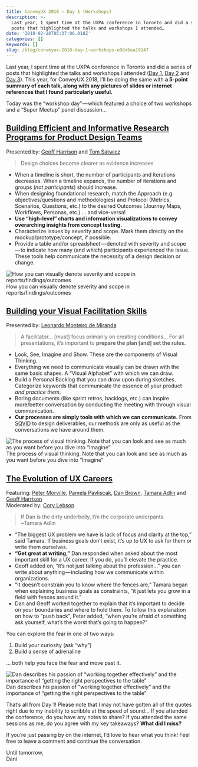 ```yaml
---
title: ConveyUX 2018 — Day 1 (Workshops)
description: >-
  Last year, I spent time at the UXPA conference in Toronto and did a series of
  posts that highlighted the talks and workshops I attended…
date: '2018-02-28T05:37:06.018Z'
categories: []
keywords: []
slug: /blog/conveyux-2018-day-1-workshops-e08d6ea19147
---
```


Last year, I spent time at the UXPA conference in Toronto and did a series of posts that highlighted the talks and workshops I attended ([Day 1](https://blog.desandoval.net/uxpa-2017-notes-from-day-1-june-6-c7cdc5ceaf46), [Day 2](https://blog.desandoval.net/uxpa-2017-notes-from-day-2-june-7-7bd94773dd3a) and [Day 3](https://blog.desandoval.net/uxpa-2017-notes-from-day-3-june-8-654d26a27673)). This year, for ConveyUX 2018, I’ll be doing the same with **a 5-point summary of each talk, along with any pictures of slides or internet references that I found particularly useful.**

Today was the “workshop day” — which featured a choice of two workshops and a “Super Meetup” panel discussion…

##  [Building Efficient and Informative Research Programs for Product Design Teams](https://conveyux.com/sessions/building-research-into-your-design-practice/)

Presented by: [Geoff Harrison](https://conveyux.com/speakers/geoff-harrison/) and [Tom Satwicz](https://conveyux.com/speakers/tom-satwicz-ph-d/)

> Design choices become clearer as evidence increases

*   When a timeline is short, the number of participants and iterations decreases. When a timeline expands, the number of iterations and groups (_not participants_) should increase.
*   When designing foundational research, match the Approach (e.g. objectives/questions and methodologies) and Protocol (Metrics, Scenarios, Questions, etc.) to the desired Outcomes (Journey Maps, Workflows, Personas, etc.) … and vice-versa!
*   **Use “high-level” charts and information visualizations to convey overarching insights from concept testing.**
*   Characterize issues by severity and scope. Mark them directly on the mockup/prototype/concept, if possible.
*   Provide a table and/or spreadsheet — denoted with severity and scope — to indicate how many (and which) participants experienced the issue. These tools help communicate the necessity of a design decision or change.

![How you can visually denote severity and scope in reports/findings/outcomes](/img/medium/1__aT__hrXJv52IKFIYXNLfZwA.jpeg)
How you can visually denote severity and scope in reports/findings/outcomes

##  [Building your Visual Facilitation Skills](https://conveyux.com/sessions/building-your-visual-facilitation-skills/)

Presented by: [Leonardo Monteiro de Miranda](https://conveyux.com/speakers/leonardo-monteiro-de-miranda/)

> A facilitator… \[must\] focus primarily on creating conditions… For all presentations, it’s important to **prepare the plan \[and\] set the rules.**

*   Look, See, Imagine and Show. These are the components of Visual Thinking.
*   Everything we need to communicate visually can be drawn with the same basic shapes. A “Visual Alphabet” with which we can draw.
*   Build a Personal Backlog that you can draw upon during sketches. Categorize keywords that communicate the essence of your product _and practice them_.
*   Boring documents (like sprint retros, backlogs, etc.) can inspire more/better conversation by conducting the meeting with through visual communication.
*   **Our processes are simply tools with which we can communicate.** From [SQVID](http://www.danroam.com/assets/pdf/tools/TBOTN_sqvid.pdf) to design deliverables, our methods are only as useful as the conversations we have around them.

![The process of visual thinking. Note that you can look and see as much as you want before you dive into “Imagine”](/img/medium/1__pgL54ETXkU6Prbw2fKtuhQ.jpeg)
The process of visual thinking. Note that you can look and see as much as you want before you dive into “Imagine”

##  [The Evolution of UX Careers](https://conveyux.com/sessions/puget-sound-ux-meetup-18/)

Featuring: [Peter Morville](http://conveyux.com/speakers/peter-morville/), [Pamela Pavliscak](http://conveyux.com/speakers/pamela-pavliscak-2/), [Dan Brown](http://conveyux.com/speakers/dan-brown/), [Tamara Adlin](https://conveyux.com/speakers/tamara-adlin/) and [Geoff Harrison](http://conveyux.com/speakers/geoff-harrison/)  
Moderated by: [Cory Lebson](http://conveyux.com/speakers/cory-lebson/)

> If Dan is the dirty underbelly, I’m the corporate underpants. ~Tamara Adlin

*   “The biggest UX problem we have is lack of focus and clarity at the top,” said Tamara. If business goals don’t exist, it’s up to UX to ask for them or write them ourselves.
*   **“Get great at writing,”** Dan responded when asked about the most important skill for a UX career. If you do, you’ll elevate the practice.
*   Geoff added on, “it’s not just talking about the profession…” you can write about anything — including how we communicate within organizations.
*   “It doesn’t constrain you to know where the fences are,” Tamara began when explaining business goals as constraints, “it just lets you grow in a field with fences around it.”
*   Dan and Geoff worked together to explain that it’s important to decide on your boundaries and where to hold them. To follow this explanation on how to “push back”, Peter added, “when you’re afraid of something ask yourself, what’s the worst that’s going to happen?”

You can explore the fear in one of two ways:

1.  Build your curiosity (ask “why”)
2.  Build a sense of adrenaline

… both help you face the fear and move past it.

![Dan describes his passion of “working together effectively” and the importance of “getting the right perspectives to the table”](/img/medium/1__fS7r1sPEOmscQ9plMgH8qA.jpeg)
Dan describes his passion of “working together effectively” and the importance of “getting the right perspectives to the table”

That’s all from Day 1! Please note that I may not have gotten all of the quotes right due to my inability to scribble at the speed of sound… If you attended the conference, do you have any notes to share? If you attended the same sessions as me, do you agree with my key takeaways? **What did I miss?**

If you’re just passing by on the internet, I’d love to hear what you think! Feel free to leave a comment and continue the conversation.

Until tomorrow,  
Dani